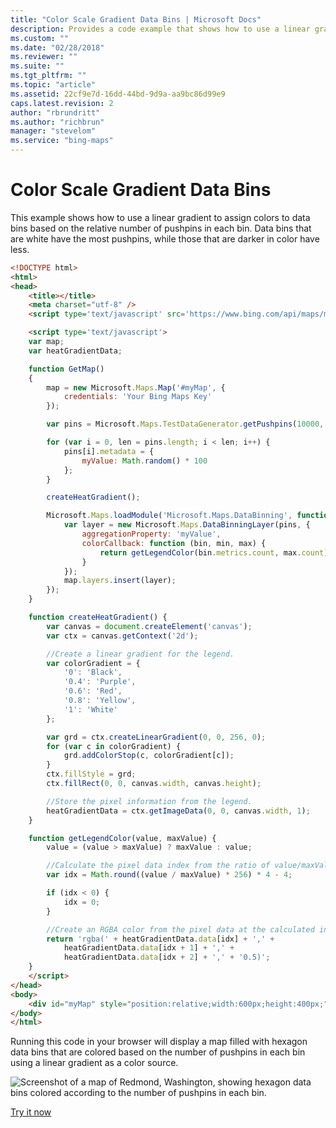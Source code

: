 ```yaml
---
title: "Color Scale Gradient Data Bins | Microsoft Docs"
description: Provides a code example that shows how to use a linear gradient to assign colors to data bins based on the relative number of pushpins in each bin.
ms.custom: ""
ms.date: "02/28/2018"
ms.reviewer: ""
ms.suite: ""
ms.tgt_pltfrm: ""
ms.topic: "article"
ms.assetid: 22cf9e7d-16dd-44bd-9d9a-aa9bc86d99e9
caps.latest.revision: 2
author: "rbrundritt"
ms.author: "richbrun"
manager: "stevelom"
ms.service: "bing-maps"
---
```


# Color Scale Gradient Data Bins

This example shows how to use a linear gradient to assign colors to data bins based on the relative number of pushpins in each bin. Data bins that are white have the most pushpins, while those that are darker in color have less.

```html
<!DOCTYPE html>
<html>
<head>
    <title></title>
    <meta charset="utf-8" />
    <script type='text/javascript' src='https://www.bing.com/api/maps/mapcontrol?callback=GetMap' async defer></script>

    <script type='text/javascript'>
    var map;
    var heatGradientData;

    function GetMap()
    {
        map = new Microsoft.Maps.Map('#myMap', {
            credentials: 'Your Bing Maps Key'
        });

        var pins = Microsoft.Maps.TestDataGenerator.getPushpins(10000, map.getBounds());

        for (var i = 0, len = pins.length; i < len; i++) {
            pins[i].metadata = {
                myValue: Math.random() * 100
            };
        }

        createHeatGradient();

        Microsoft.Maps.loadModule('Microsoft.Maps.DataBinning', function () {
            var layer = new Microsoft.Maps.DataBinningLayer(pins, {
                aggregationProperty: 'myValue',
                colorCallback: function (bin, min, max) {
                    return getLegendColor(bin.metrics.count, max.count);
                }
            });
            map.layers.insert(layer);
        });
    }

    function createHeatGradient() {
        var canvas = document.createElement('canvas');
        var ctx = canvas.getContext('2d');

        //Create a linear gradient for the legend. 
        var colorGradient = {
            '0': 'Black',
            '0.4': 'Purple',
            '0.6': 'Red',
            '0.8': 'Yellow',
            '1': 'White'
        };

        var grd = ctx.createLinearGradient(0, 0, 256, 0);
        for (var c in colorGradient) {
            grd.addColorStop(c, colorGradient[c]);
        }
        ctx.fillStyle = grd;
        ctx.fillRect(0, 0, canvas.width, canvas.height);

        //Store the pixel information from the legend.
        heatGradientData = ctx.getImageData(0, 0, canvas.width, 1);
    }

    function getLegendColor(value, maxValue) {
        value = (value > maxValue) ? maxValue : value;

        //Calculate the pixel data index from the ratio of value/maxValue.
        var idx = Math.round((value / maxValue) * 256) * 4 - 4;

        if (idx < 0) {
            idx = 0;
        }

        //Create an RGBA color from the pixel data at the calculated index.
        return 'rgba(' + heatGradientData.data[idx] + ',' +
            heatGradientData.data[idx + 1] + ',' +
            heatGradientData.data[idx + 2] + ',' + '0.5)';
    }
    </script>
</head>
<body>
    <div id="myMap" style="position:relative;width:600px;height:400px;"></div>
</body>
</html>
```

Running this code in your browser will display a map filled with hexagon data bins that are colored based on the number of pushpins in each bin using a linear gradient as a color source.

![Screenshot of a map of Redmond, Washington, showing hexagon data bins colored according to the number of pushpins in each bin.](../../media/bmv8-gradienthexbins.PNG)
 
[Try it now](https://www.bing.com/api/maps/sdk/mapcontrol/isdk#gradientColorScaleBinning+JS)
